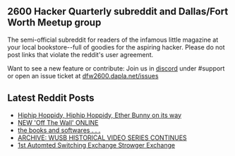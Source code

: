 ## 2600 Hacker Quarterly subreddit and Dallas/Fort Worth Meetup group
The semi-official subreddit for readers of the infamous little magazine at your local bookstore--full of goodies for the aspiring hacker. Please do not post links that violate the reddit's user agreement.

Want to see a new feature or contribute: 
Join us in [discord](https://dfw2600.dapla.net/chat) under #support or open an issue ticket at [dfw2600.dapla.net/issues](https://dfw2600.dapla.net/issues)

## Latest Reddit Posts
<!-- BLOG-POST-LIST:START -->
- [Hiphip Hoppidy, Hiphip Hoppidy, Ether Bunny on its way](https://www.reddit.com/r/2600/comments/12cx6lw/hiphip_hoppidy_hiphip_hoppidy_ether_bunny_on_its/)
- [NEW 'Off The Wall' ONLINE](https://2600.com/wall/04-04-2023)
- [the books and softwares . . .](https://www.reddit.com/r/2600/comments/12c1k83/the_books_and_softwares/)
- [ARCHIVE: WUSB HISTORICAL VIDEO SERIES CONTINUES](https://2600.com/content/archive-wusb-historical-video-series-continues)
- [1st Automted Switching Exchange Strowger Exchange](https://www.reddit.com/r/2600/comments/123xppj/1st_automted_switching_exchange_strowger_exchange/)
<!-- BLOG-POST-LIST:END -->
